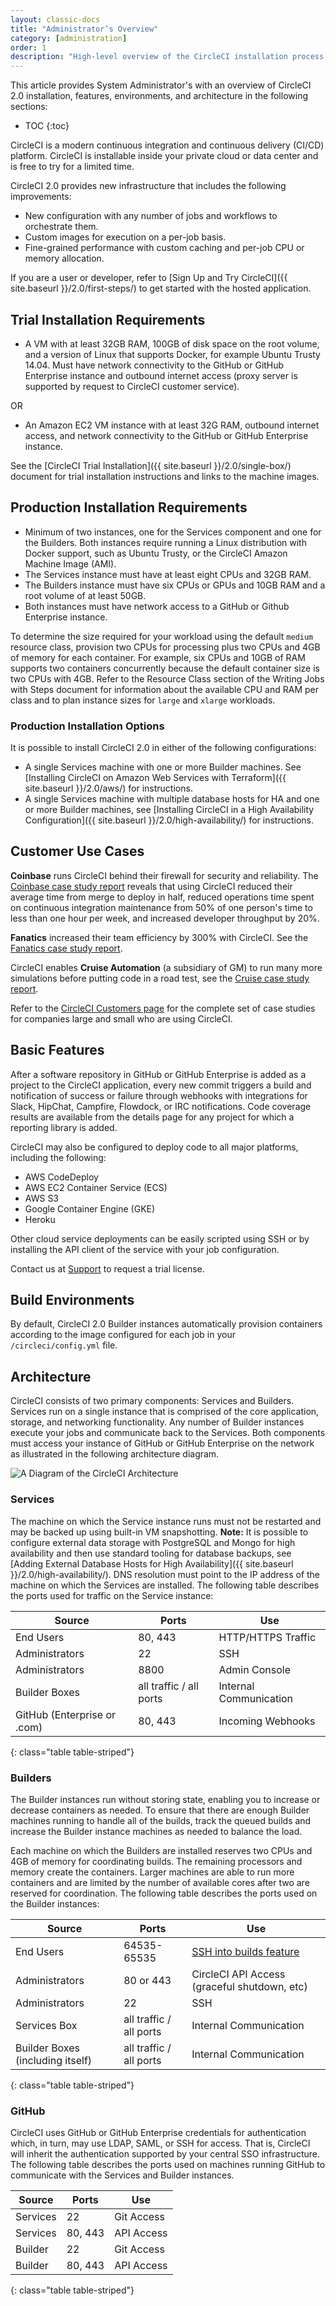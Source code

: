 ```yaml
---
layout: classic-docs
title: "Administrator’s Overview"
category: [administration]
order: 1
description: "High-level overview of the CircleCI installation process."
---
```

This article provides System Administrator's with an overview of CircleCI 2.0 installation, features, environments, and architecture in the following sections:

* TOC
{:toc}

CircleCI is a modern continuous integration and continuous delivery (CI/CD) platform. CircleCI is installable inside your private cloud or data center and is free to try for a limited time. 

CircleCI 2.0 provides new infrastructure that includes the following improvements:
* New configuration with any number of jobs and workflows to orchestrate them. 
* Custom images for execution on a per-job basis.
* Fine-grained performance with custom caching and per-job CPU or memory allocation. 

If you are a user or developer, refer to [Sign Up and Try CircleCI]({{ site.baseurl }}/2.0/first-steps/) to get started with the hosted application.

## Trial Installation Requirements

- A VM with at least 32GB RAM, 100GB of disk space on the root volume, and a version of Linux that supports Docker, for example Ubuntu Trusty 14.04. Must have network connectivity to the GitHub or GitHub Enterprise instance and outbound internet access (proxy server is supported by request to CircleCI customer service).  

OR

- An Amazon EC2 VM instance with at least 32G RAM, outbound internet access, and network connectivity to the GitHub or GitHub Enterprise instance.

See the [CircleCI Trial Installation]({{ site.baseurl }}/2.0/single-box/) document for trial installation instructions and links to the machine images.

## Production Installation Requirements

- Minimum of two instances, one for the Services component and one for the Builders. Both instances require running a Linux distribution with Docker support, such as Ubuntu Trusty, or the CircleCI Amazon Machine Image (AMI). 
- The Services instance must have at least eight CPUs and 32GB RAM. 
- The Builders instance must have six CPUs or GPUs and 10GB RAM and a root volume of at least 50GB.
- Both instances must have network access to a GitHub or Github Enterprise instance. 

To determine the size required for your workload using the default `medium` resource class, provision two CPUs for processing plus two CPUs and 4GB of memory for each container. For example, six CPUs and 10GB of RAM supports two containers concurrently because the default container size is two CPUs with 4GB. Refer to the Resource Class section of the Writing Jobs with Steps document for information about the available CPU and RAM per class and to plan instance sizes for `large` and `xlarge` workloads. 

### Production Installation Options

It is possible to install CircleCI 2.0 in either of the following configurations:

- A single Services machine with one or more Builder machines. See [Installing CircleCI on Amazon Web Services with Terraform]({{ site.baseurl }}/2.0/aws/) for instructions.
- A single Services machine with multiple database hosts for HA and one or more Builder machines, see [Installing CircleCI in a High Availability Configuration]({{ site.baseurl }}/2.0/high-availability/) for instructions.

## Customer Use Cases 

**Coinbase** runs CircleCI behind their firewall for security and reliability. The [Coinbase case study report](https://circleci.com/customers/coinbase/) reveals that using CircleCI reduced their average time from merge to deploy in half, reduced operations time spent on continuous integration maintenance from 50% of one person's time to less than one hour per week, and increased developer throughput by 20%. 

**Fanatics** increased their team efficiency by 300% with CircleCI. See the [Fanatics case study report](https://circleci.com/customers/fanatics/).

CircleCI enables **Cruise Automation** (a subsidiary of GM) to run many more simulations before putting code in a road test, see the [Cruise case study report](https://circleci.com/customers/cruise/).

Refer to the [CircleCI Customers page](https://circleci.com/customers/) for the complete set of case studies for companies large and small who are using CircleCI.

## Basic Features

After a software repository in GitHub or GitHub Enterprise is added as a project to the CircleCI application, every new commit triggers a build and notification of success or failure through webhooks with integrations for Slack, HipChat, Campfire, Flowdock, or IRC notifications. Code coverage results are available from the details page for any project for which a reporting library is added.

CircleCI may also be configured to deploy code to all major platforms, including the following:

- AWS CodeDeploy
- AWS EC2 Container Service (ECS)
- AWS S3
- Google Container Engine (GKE)
- Heroku

Other cloud service deployments can be easily scripted using SSH or by installing the API client of the service with your job configuration.

Contact us at [Support](mailto:enterprise-support@circleci.com) to request a trial license.

## Build Environments

By default, CircleCI 2.0 Builder instances automatically provision containers according to the image configured for each job in your `/circleci/config.yml` file. 

## Architecture

CircleCI consists of two primary components: Services and Builders. Services run on a single instance that is comprised of the core application, storage, and networking functionality. Any number of Builder instances execute your jobs and communicate back to the Services. Both components must access your instance of GitHub or GitHub Enterprise on the network as illustrated in the following architecture diagram.

![A Diagram of the CircleCI Architecture]({{site.baseurl}}/assets/img/docs/ccie_arch.png)

### Services 

The machine on which the Service instance runs must not be restarted and may be backed up using built-in VM snapshotting. **Note:** It is possible to configure external data storage with PostgreSQL and Mongo for high availability and then use standard tooling for database backups, see [Adding External Database Hosts for High Availability]({{ site.baseurl }}/2.0/high-availability/). DNS resolution must point to the IP address of the machine on which the Services are installed. The following table describes the ports used for traffic on the Service instance:


| Source                      | Ports                   | Use                    |
|-----------------------------|-------------------------|------------------------|
| End Users                   | 80, 443                 | HTTP/HTTPS Traffic     |
| Administrators              | 22                      | SSH                    |
| Administrators              | 8800                    | Admin Console          |
| Builder Boxes               | all traffic / all ports | Internal Communication |
| GitHub (Enterprise or .com) | 80, 443                 | Incoming Webhooks      |
{: class="table table-striped"}

### Builders
The Builder instances run without storing state, enabling you to increase or decrease containers as needed. To ensure that there are enough Builder machines running to handle all of the builds, track the queued builds and increase the Builder instance machines as needed to balance the load.

Each machine on which the Builders are installed reserves two CPUs and 4GB of memory for coordinating builds. The remaining processors and memory create the containers. Larger machines are able to run more containers and are limited by the number of available cores after two are reserved for coordination. The following table describes the ports used on the Builder instances:


| Source                           | Ports                   | Use                                                            |
|----------------------------------|-------------------------|----------------------------------------------------------------|
| End Users                        | 64535-65535             | [SSH into builds feature](https://circleci.com/docs/2.0/ssh-access-jobs/) |
| Administrators                   | 80 or 443                 | CircleCI API Access (graceful shutdown, etc)                   |
| Administrators                   | 22                      | SSH                                                            |
| Services Box                     | all traffic / all ports | Internal Communication                                         |
| Builder Boxes (including itself) | all traffic / all ports | Internal Communication                                         |
{: class="table table-striped"}

### GitHub
CircleCI uses GitHub or GitHub Enterprise credentials for
authentication which, in turn, may use LDAP, SAML, or SSH for access. That is, CircleCI will inherit the authentication  supported by your central SSO infrastructure. The following table describes the ports used on machines running GitHub to communicate with the Services and Builder instances.


| Source        | Ports   | Use          |
|---------------|---------|--------------|
| Services   | 22      | Git Access   |
| Services   | 80, 443 | API Access   |
| Builder  | 22      | Git Access   |
| Builder  | 80, 443 | API Access   |
{: class="table table-striped"}




